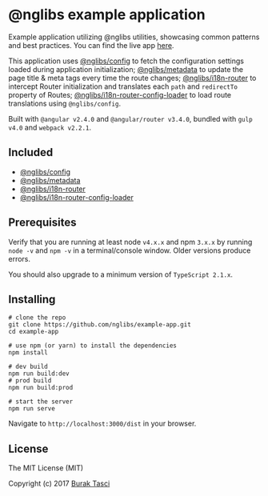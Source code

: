 # @nglibs example application

Example application utilizing @nglibs utilities, showcasing common patterns and best practices. You can find the live app [here](https://nglibs.github.io/example-app/).

This application uses [@nglibs/config](https://github.com/nglibs/config) to fetch the configuration settings loaded during application initialization; [@nglibs/metadata](https://github.com/nglibs/metadata) to update the page title & meta tags every time the route changes; [@nglibs/i18n-router](https://github.com/nglibs/i18n-router) to intercept Router initialization and translates each `path` and `redirectTo` property of Routes; [@nglibs/i18n-router-config-loader](https://github.com/nglibs/i18n-router-config-loader) to load route translations using `@nglibs/config`.

Built with `@angular v2.4.0` and `@angular/router v3.4.0`, bundled with `gulp v4.0` and `webpack v2.2.1`.

## Included

- [@nglibs/config](https://github.com/nglibs/config)
- [@nglibs/metadata](https://github.com/nglibs/metadata)
- [@nglibs/i18n-router](https://github.com/nglibs/i18n-router)
- [@nglibs/i18n-router-config-loader](https://github.com/nglibs/i18n-router-config-loader)

## Prerequisites
Verify that you are running at least node `v4.x.x` and npm `3.x.x` by running `node -v` and `npm -v` in a terminal/console window. Older versions produce errors.

You should also upgrade to a minimum version of `TypeScript 2.1.x`.

## Installing

```
# clone the repo
git clone https://github.com/nglibs/example-app.git
cd example-app

# use npm (or yarn) to install the dependencies
npm install

# dev build
npm run build:dev
# prod build
npm run build:prod

# start the server
npm run serve
```

Navigate to `http://localhost:3000/dist` in your browser.

## License
The MIT License (MIT)

Copyright (c) 2017 [Burak Tasci]

[@nglibs]: https://github.com/nglibs
[@nglibs/example-app]: https://github.com/nglibs/example-app
[@nglibs/config]: https://github.com/nglibs/config
[@nglibs/metadata]: https://github.com/nglibs/metadata
[@nglibs/i18n-router]: https://github.com/nglibs/i18n-router
[@nglibs/i18n-router-config-loader]: https://github.com/nglibs/i18n-router-config-loader
[ng-router-loader]: https://github.com/shlomiassaf/ng-router-loader
[forRoot]: https://angular.io/docs/ts/latest/guide/ngmodule.html#!#core-for-root
[AoT compilation]: https://angular.io/docs/ts/latest/cookbook/aot-compiler.html
[Burak Tasci]: http://www.buraktasci.com